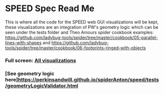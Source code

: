 # SPEED Spec Read Me

This is where all the code for the SPEED web GUI visualizations will be kept, these visualizations are an integration of PW's geometry logic which can be seen under the tests folder and Theo Amours
spider cookbook examples: https://github.com/ladybug-tools/spider/tree/master/cookbook/05-parallel-lines-with-shapes and https://github.com/ladybug-tools/spider/tree/master/cookbook/06-footprints-ringed-with-objects

### Full screen: [All visualizations]( https://perkinsandwill.github.io/spiderAnton/speed/speed-page.html)

### [See geometry logic here]https://perkinsandwill.github.io/spiderAnton/speed/tests/geometryLogicValidator.html
